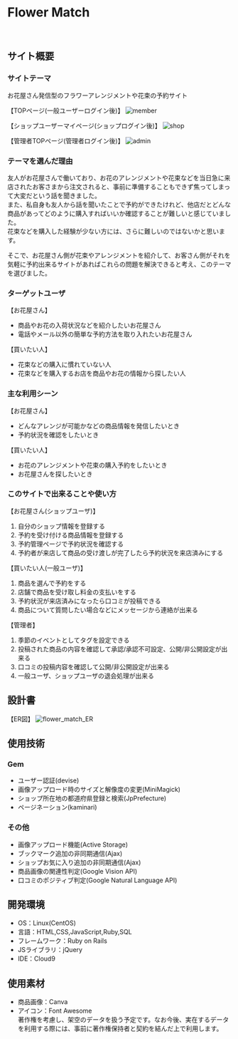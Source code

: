 # Flower Match
​
## サイト概要
### サイトテーマ
お花屋さん発信型のフラワーアレンジメントや花束の予約サイト  

【TOPページ(一般ユーザーログイン後)】
![member](https://github.com/plant0322/flower_match/assets/159232279/0f09c467-9a13-465f-91c8-5f10ced0dacf)

【ショップユーザーマイページ(ショップログイン後)】
![shop](https://github.com/plant0322/flower_match/assets/159232279/a10f64e7-f483-46e0-9954-e3dbf9df27a8)

【管理者TOPページ(管理者ログイン後)】
![admin](https://github.com/plant0322/flower_match/assets/159232279/b50f0525-b00a-4e8c-afa1-7a91430b654d)

### テーマを選んだ理由
友人がお花屋さんで働いており、お花のアレンジメントや花束などを当日急に来店されたお客さまから注文されると、事前に準備することもできず焦ってしまって大変だという話を聞きました。  
また、私自身も友人から話を聞いたことで予約ができたけれど、他店だとどんな商品があってどのように購入すればいいか確認することが難しいと感じていました。  
花束などを購入した経験が少ない方には、さらに難しいのではないかと思います。

そこで、お花屋さん側が花束やアレンジメントを紹介して、お客さん側がそれを気軽に予約出来るサイトがあればこれらの問題を解決できると考え、このテーマを選びました。
​
### ターゲットユーザ
【お花屋さん】
- 商品やお花の入荷状況などを紹介したいお花屋さん
- 電話やメール以外の簡単な予約方法を取り入れたいお花屋さん

【買いたい人】
- 花束などの購入に慣れていない人
- 花束などを購入するお店を商品やお花の情報から探したい人
​
### 主な利用シーン
【お花屋さん】
- どんなアレンジが可能かなどの商品情報を発信したいとき
- 予約状況を確認をしたいとき

【買いたい人】
- お花のアレンジメントや花束の購入予約をしたいとき
- お花屋さんを探したいとき
​
### このサイトで出来ることや使い方
【お花屋さん(ショップユーザ)】
1. 自分のショップ情報を登録する
2. 予約を受け付ける商品情報を登録する
3. 予約管理ページで予約状況を確認する
4. 予約者が来店して商品の受け渡しが完了したら予約状況を来店済みにする

【買いたい人(一般ユーザ)】
1. 商品を選んで予約をする
2. 店舗で商品を受け取し料金の支払いをする
3. 予約状況が来店済みになったら口コミが投稿できる
4. 商品について質問したい場合などにメッセージから連絡が出来る

【管理者】
1. 季節のイベントとしてタグを設定できる
2. 投稿された商品の内容を確認して承認/承認不可設定、公開/非公開設定が出来る
3. 口コミの投稿内容を確認して公開/非公開設定が出来る
4. 一般ユーザ、ショップユーザの退会処理が出来る

## 設計書
【ER図】
![flower_match_ER](https://github.com/plant0322/flower_match/assets/159232279/aeb23804-3217-4859-9897-9eba393a823b)
​
## 使用技術

### Gem
- ユーザー認証(devise)
- 画像アップロード時のサイズと解像度の変更(MiniMagick)
- ショップ所在地の都道府県登録と検索(JpPrefecture)
- ページネーション(kaminari)

### その他
- 画像アップロード機能(Active Storage)
- ブックマーク追加の非同期通信(Ajax)
- ショップお気に入り追加の非同期通信(Ajax)
- 商品画像の関連性判定(Google Vision API)
- 口コミのポジティブ判定(Google Natural Language API)

## 開発環境
- OS：Linux(CentOS)
- 言語：HTML,CSS,JavaScript,Ruby,SQL
- フレームワーク：Ruby on Rails
- JSライブラリ：jQuery
- IDE：Cloud9
​
## 使用素材

- 商品画像：Canva
- アイコン：Font Awesome  
著作権を考慮し、架空のデータを扱う予定です。なお今後、実在するデータを利用する際には、事前に著作権保持者と契約を結んだ上で利用します。
